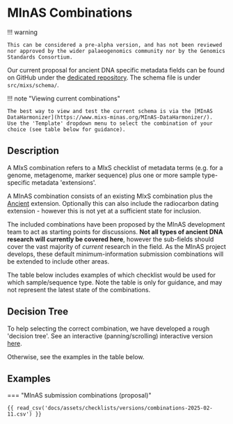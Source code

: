 # MInAS Combinations

!!! warning

    This can be considered a pre-alpha version, and has not been reviewed nor approved by the wider palaeogenomics community nor by the Genomics Standards Consortium.

Our current proposal for ancient DNA specific metadata fields can be found on GitHub under the [dedicated repository](https://github.com/MIxS-MInAS/minas-combinations). The schema file is under `src/mixs/schema/`.

!!! note "Viewing current combinations"

    The best way to view and test the current schema is via the [MInAS DataHarmonizer](https://www.mixs-minas.org/MInAS-DataHarmonizer/).
    Use the 'Template' dropdown menu to select the combination of your choice (see table below for guidance).

## Description

A MIxS combination refers to a MIxS checklist of metadata terms (e.g. for a genome, metagenome, marker sequence) plus one or more sample type-specific metadata 'extensions'.

A MInAS combination consists of an existing MIxS combination plus the [Ancient](ancient-extension.md) extension. Optionally this can also include the radiocarbon dating extension - however this is not yet at a sufficient state for inclusion.

The included combinations have been proposed by the MInAS development team to act as starting points for discussions. **Not all types of ancient DNA research will currently be covered here**, however the sub-fields should cover the vast majority of _current_ research in the field.
As the MInAS project develops, these default minimum-information submission combinations will be extended to include other areas.

The table below includes examples of which checklist would be used for which sample/sequence type.
Note the table is only for guidance, and may not represent the latest state of the combinations.

## Decision Tree

To help selecting the correct combination, we have developed a rough 'decision tree'. See an interactive (panning/scrolling) interactive version [here](https://mermaid.live/view#pako:eNqtV9tu4zYQ_RVCL5sAcepbbMcPBZy9ZAs0TlsHLbbrYDGRaJmIRNoilV01yL-XoiiLpC5dN-sHixrOHHKGM4ejZ89nAfbm3iZiX_0tJALdvVtTJH_7wfPau8lQAALQhiUxCET42nspp1Gv9zPaABf7z2tvtWWJ6CUYAvRhsbr7HZ3g8_A8t0Pvr35B75cLJIfLt3K8-mNxuvbuLZgHiG2Qq8XNkRD5TkCCvGWUY8pTrjayMFCU6TWmV0Afc6gc8eaakk1WgBVwyiOJKCH3w0Ikd1cJ9KJDGZ27LUYc4l2EUQ9RJhDH-xRTP38lHG0SFiOoIjYsQFbK4kO-zMc0Bir3rJ6VQ3XFBSUxRFKzGNiqluYKByTGVOTh1MOfOCNRF_pvESgD9exSXGXxA2GFLiTAicBG5FzH1Nb2g1FttnAiR5cKNyTmHxkXC86ZT0DgYEF9Ird98rl16v60hlk6qxcd1xSUc8aa6r1hUZn0rbPS2YaVdVAM7FJkeeIIc6QygUc6mR5YkKE8qkhUqVVmklV8I-VnFevbRKVHDsLkEPnwRESmk18wJrZnUhb5aZRys3RcnOtUaJgwFdp8BxFgtgHs407b1SOh2pjLobYGFKdxnHUZ3kpvE5XcGWL5GEXMByGDpTEoo71Axkw6xh9xhAWjZsnaYUCHrNIO5UI7p0pVJ52sMNRg6hCVsI6QB8OGyCV1DENaB1GBsVHayqRxzsyxsUlYhIZVjNmmSDeTLtBXMNNt7NLMr_CI8xPbpxLDN862pnmHkwRzkZAiQau3g5EDi6oy0jtyatMRNxalsU6BVwBKz1ywSlQAVbcAFFwyspn-xCT60yaeHzkhgILm1f99m45m-OLRqtXE7iuT3d1VCxcmtckDBcvZaW3WIdNBlUV5U_AXcJUwqjOIsYAQUxYTSS9Rhr4EWJbrE_uCgHMcP0Q4MPJocKj8wxoLrfYJc-mV_DeSqUN9yaT2kh2U2zC1C_0OrSXTStXtPjhc7zssc4O7NWKTsb6E8d6Cty53TWQxEczfMhokpKSwLojDtf8KjD9JkuaRVU-kjsq6tJt2rYCWTHzCYpXudrIrw8GJirdAGZbpXwqN2mvc-g8AKvZ9HE4Zkf5rOK_vFl8r59U0j-E80JynKA_CZs6ryZtID2zSKzhPWtZIz5JZEZvogL3Ref-mCpTubBXZ5ZKtSpRDj1IFbmKl4TFVYFu2Jm7bKjclFalTKtlHruYnTHZecd4aVXzVVARl8qvDCPltErbfuR3TbiqXKaxg0ycSdgJ3KrjQ_9PxgvBmh3OfHduAzipmfk3_6cIc0X66pt_bfdZ2_gOaT6g1nxC2dZ96pqX9BLf9rIAaQJobUKg1oFrd7UDr4jqM1YJCR9q2Thr0Mv1-eoHi_mjgl6n-0CpLwPk2_g-Oabbu5prSxjF6Pd8Yl2RJKG1fwu2zLiUYHiGbctqwu-ab0SvXjdRo_YiHNmjvzItxEgMJvLn3nC-09uTh57Gay2EAyePaW9MXqQepYKuM-t5cJCk-8xKWhltvvoGIy7d0J5tR_I5AmEBcquyA_s2Y-erNn71v3rw3HQ_O-_1pfyb_ZoPhxZmXefPhdHR-2R9PRsOLyWx0cTl-OfP-UfbD8-FlfzibDgeT0WR0OelPX_4FdQF31A).

Otherwise, see the examples in the table below.

## Examples

=== "MInAS submission combinations (proposal)"

    {{ read_csv('docs/assets/checklists/versions/combinations-2025-02-11.csv') }}
